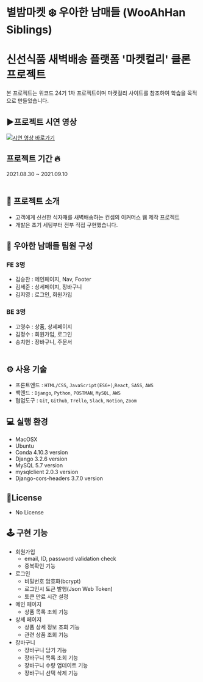 # 별밤마켓 ❄️ 우아한 남매들 (WooAhHan Siblings)<br>

<h1>신선식품 새벽배송 플랫폼 '마켓컬리' 클론 프로젝트</h1>
본 프로젝트는 위코드 24기 1차 프로젝트이며 마켓컬리 사이트를 참조하여 학습을 목적으로 만들었습니다.

## ▶️프로젝트 시연 영상<br>

[![시연 영상 바로가기](https://img.youtube.com/vi/DxWUIC6c57E/0.jpg)](https://www.youtube.com/watch?v=DxWUIC6c57E)

## 프로젝트 기간 🔥<br>

2021.08.30 ~ 2021.09.10<br><br>

## 🎊 프로젝트 소개<br>

- 고객에게 신선한 식자재를 새벽배송하는 컨셉의 이커머스 웹 제작 프로젝트
- 개발은 초기 세팅부터 전부 직접 구현했습니다.

## 🚀 우아한 남매들 팀원 구성<br>

### FE 3명<br>

- 김승찬 : 메인페이지, Nav, Footer<br>
- 김세준 : 상세페이지, 장바구니<br>
- 김지영 : 로그인, 회원가입<br>

### BE 3명<br>

- 고영수 : 상품, 상세페이지<br>
- 김정수 : 회원가입, 로그인<br>
- 송치헌 : 장바구니, 주문서<br><br>

## ⚙️ 사용 기술<br>

- 프론트엔드 : `HTML/CSS`, `JavaScript(ES6+)`,`React`, `SASS`, `AWS`<br>
- 백엔드 : `Django`, `Python`, `POSTMAN`, `MySQL`, `AWS`<br>
- 협업도구 : `Git`, `Github`, `Trello`, `Slack`, `Notion`, `Zoom`<br>

## 💻 실행 환경<br>

- MacOSX
- Ubuntu
- Conda 4.10.3 version
- Django 3.2.6 version
- MySQL 5.7 version
- mysqlclient 2.0.3 version
- Django-cors-headers 3.7.0 version

## 📜License<br>

- No License

## 🕹 구현 기능<br>

- 회원가입
  - email, ID, password validation check
  - 중복확인 기능
- 로그인
  - 비밀번호 암호화(bcrypt)
  - 로그인시 토큰 발행(Json Web Token)
  - 토큰 만료 시간 설정
- 메인 페이지
  - 상품 목록 조회 기능
- 상세 페이지
  - 상품 상세 정보 조회 기능
  - 관련 상품 조회 기능
- 장바구니
  - 장바구니 담기 기능
  - 장바구니 목록 조회 기능
  - 장바구니 수량 업데이트 기능
  - 장바구니 선택 삭제 기능
  
